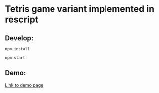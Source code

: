 # Tetris game variant implemented in rescript

## Develop:

```
npm install

npm start
```

## Demo:

[Link to demo page](https://diverpb.github.io/tetris-rescript/)

